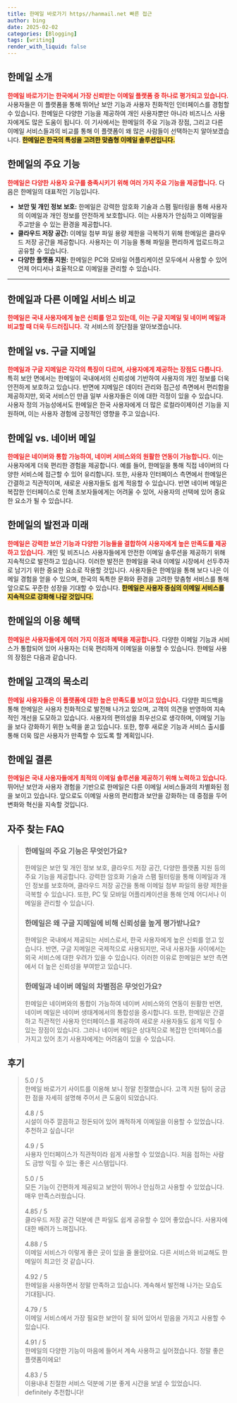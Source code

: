 ```yaml
---
title: 한메일 바로가기 https//hanmail.net 빠른 접근
author: bing
date: 2025-02-02
categories: [Blogging]
tags: [writing]
render_with_liquid: false
---
```



<h2 id='한메일_소개'>한메일 소개</h2>

<p>
    <b><span style="color: #ee2323;">한메일 바로가기는 한국에서 가장 신뢰받는 이메일 플랫폼 중 하나로 평가되고 있습니다.</span></b> 
    사용자들은 이 플랫폼을 통해 뛰어난 보안 기능과 사용자 친화적인 인터페이스를 경험할 수 있습니다. 
    한메일은 다양한 기능을 제공하여 개인 사용자뿐만 아니라 비즈니스 사용자에게도 많은 도움이 됩니다. 
    이 기사에서는 한메일의 주요 기능과 장점, 그리고 다른 이메일 서비스들과의 비교를 통해 이 플랫폼이 왜 많은 사람들이 선택하는지 알아보겠습니다. 
    <b><span style="background-color: #ffe066;">한메일은 한국의 특성을 고려한 맞춤형 이메일 솔루션입니다.</span></b>
</p>

<h2 id='한메일의_주요_기능'>한메일의 주요 기능</h2>

<p>
    <b><span style="color: #ee2323;">한메일은 다양한 사용자 요구를 충족시키기 위해 여러 가지 주요 기능을 제공합니다.</span></b> 
    다음은 한메일의 대표적인 기능입니다.
</p>

<ul>
    <li><b>보안 및 개인 정보 보호:</b> 한메일은 강력한 암호화 기술과 스팸 필터링을 통해 사용자의 이메일과 개인 정보를 안전하게 보호합니다. 이는 사용자가 안심하고 이메일을 주고받을 수 있는 환경을 제공합니다.</li>
    <li><b>클라우드 저장 공간:</b> 이메일 첨부 파일 용량 제한을 극복하기 위해 한메일은 클라우드 저장 공간을 제공합니다. 사용자는 이 기능을 통해 파일을 편리하게 업로드하고 공유할 수 있습니다.</li>
    <li><b>다양한 플랫폼 지원:</b> 한메일은 PC와 모바일 어플리케이션 모두에서 사용할 수 있어 언제 어디서나 효율적으로 이메일을 관리할 수 있습니다.</li>
</ul>

<hr />

<h2 id='한메일과_다른_서비스_비교'>한메일과 다른 이메일 서비스 비교</h2>

<p>
    <b><span style="color: #ee2323;">한메일은 국내 사용자에게 높은 신뢰를 얻고 있는데, 이는 구글 지메일 및 네이버 메일과 비교할 때 더욱 두드러집니다.</span></b>
    각 서비스의 장단점을 알아보겠습니다.
</p>

<h2 id='한메일_vs_구글_지메일'>한메일 vs. 구글 지메일</h2>

<p>
    <b><span style="color: #ee2323;">한메일과 구글 지메일은 각각의 특징이 다르며, 사용자에게 제공하는 장점도 다릅니다.</span></b>
    특히 보안 면에서는 한메일이 국내에서의 신뢰성에 기반하여 사용자의 개인 정보를 더욱 안전하게 보호하고 있습니다. 
    반면에 지메일은 데이터 관리와 접근성 측면에서 편리함을 제공하지만, 외국 서비스인 만큼 일부 사용자들은 이에 대한 걱정이 있을 수 있습니다. 
    사용자 정의 가능성에서도 한메일은 한국 사용자에게 더 많은 로컬라이제이션 기능을 지원하며, 이는 사용자 경험에 긍정적인 영향을 주고 있습니다.
</p>

<h2 id='한메일_vs_네이버_메일'>한메일 vs. 네이버 메일</h2>

<p>
    <b><span style="color: #ee2323;">한메일은 네이버와 통합 가능하여, 네이버 서비스와의 원활한 연동이 가능합니다.</span></b>
    이는 사용자에게 더욱 편리한 경험을 제공합니다. 예를 들어, 한메일을 통해 직접 네이버의 다양한 서비스에 접근할 수 있어 유리합니다. 
    또한, 사용자 인터페이스 측면에서 한메일은 간결하고 직관적이며, 새로운 사용자들도 쉽게 적응할 수 있습니다. 
    반면 네이버 메일은 복잡한 인터페이스로 인해 초보자들에게는 어려울 수 있어, 사용자의 선택에 있어 중요한 요소가 될 수 있습니다.
</p>

<h2 id='한메일의_발전_과_미래'>한메일의 발전과 미래</h2>

<p>
    <b><span style="color: #ee2323;">한메일은 강력한 보안 기능과 다양한 기능들을 결합하여 사용자에게 높은 만족도를 제공하고 있습니다.</span></b>
    개인 및 비즈니스 사용자들에게 안전한 이메일 솔루션을 제공하기 위해 지속적으로 발전하고 있습니다. 
    이러한 발전은 한메일을 국내 이메일 시장에서 선두주자로 남기기 위한 중요한 요소로 작용할 것입니다. 
    사용자들은 한메일을 통해 보다 나은 이메일 경험을 얻을 수 있으며, 한국의 독특한 문화와 환경을 고려한 맞춤형 서비스를 통해 앞으로도 꾸준한 성장을 기대할 수 있습니다. 
    <b><span style="background-color: #ffe066;">한메일은 사용자 중심의 이메일 서비스를 지속적으로 강화해 나갈 것입니다.</span></b>
</p>

<h2 id='한메일의_이용_혜택'>한메일의 이용 혜택</h2>

<p>
    <b><span style="color: #ee2323;">한메일은 사용자들에게 여러 가지 이점과 혜택을 제공합니다.</span></b>
    다양한 이메일 기능과 서비스가 통합되어 있어 사용자는 더욱 편리하게 이메일을 이용할 수 있습니다. 
    한메일 사용의 장점은 다음과 같습니다.
</p>

<h2 id='한메일_고객의_목소리'>한메일 고객의 목소리</h2>

<p>
    <b><span style="color: #ee2323;">한메일 사용자들은 이 플랫폼에 대한 높은 만족도를 보이고 있습니다.</span></b>
    다양한 피드백을 통해 한메일은 사용자 친화적으로 발전해 나가고 있으며, 고객의 의견을 반영하여 지속적인 개선을 도모하고 있습니다. 
    사용자의 편의성을 최우선으로 생각하며, 이메일 기능을 보다 강화하기 위한 노력을 쏟고 있습니다. 
    또한, 향후 새로운 기능과 서비스 출시를 통해 더욱 많은 사용자가 만족할 수 있도록 할 계획입니다.
</p>

<h2 id='한메일_결론'>한메일 결론</h2>

<p>
    <b><span style="color: #ee2323;">한메일은 국내 사용자들에게 최적의 이메일 솔루션을 제공하기 위해 노력하고 있습니다.</span></b>
    뛰어난 보안과 사용자 경험을 기반으로 한메일은 다른 이메일 서비스들과의 차별화된 점을 보이고 있습니다. 
    앞으로도 이메일 사용의 편리함과 보안을 강화하는 데 중점을 두어 변화와 혁신을 지속할 것입니다.
</p>


<h2 id='자주_찾는_FAQ'>자주 찾는 FAQ</h2>
<div itemscope="" itemtype="https://schema.org/FAQPage"> 
<blockquote> 
<div itemscope="" itemprop="mainEntity" itemtype="https://schema.org/Question"> 
<h3 itemprop="name">한메일의 주요 기능은 무엇인가요?</h3> 
<div itemscope="" itemprop="acceptedAnswer" itemtype="https://schema.org/Answer"> 
<span itemprop="text"> 
<p>한메일은 보안 및 개인 정보 보호, 클라우드 저장 공간, 다양한 플랫폼 지원 등의 주요 기능을 제공합니다. 강력한 암호화 기술과 스팸 필터링을 통해 이메일과 개인 정보를 보호하며, 클라우드 저장 공간을 통해 이메일 첨부 파일의 용량 제한을 극복할 수 있습니다. 또한, PC 및 모바일 어플리케이션을 통해 언제 어디서나 이메일을 관리할 수 있습니다.</p> 
</span> 
</div> 
</div> 

<div itemscope="" itemprop="mainEntity" itemtype="https://schema.org/Question"> 
<h3 itemprop="name">한메일은 왜 구글 지메일에 비해 신뢰성을 높게 평가받나요?</h3> 
<div itemscope="" itemprop="acceptedAnswer" itemtype="https://schema.org/Answer"> 
<span itemprop="text"> 
<p>한메일은 국내에서 제공되는 서비스로서, 한국 사용자에게 높은 신뢰를 얻고 있습니다. 반면, 구글 지메일은 국제적으로 사용되지만, 국내 사용자들 사이에서는 외국 서비스에 대한 우려가 있을 수 있습니다. 이러한 이유로 한메일은 보안 측면에서 더 높은 신뢰성을 부여받고 있습니다.</p> 
</span> 
</div> 
</div> 

<div itemscope="" itemprop="mainEntity" itemtype="https://schema.org/Question"> 
<h3 itemprop="name">한메일과 네이버 메일의 차별점은 무엇인가요?</h3> 
<div itemscope="" itemprop="acceptedAnswer" itemtype="https://schema.org/Answer"> 
<span itemprop="text"> 
<p>한메일은 네이버와의 통합이 가능하여 네이버 서비스와의 연동이 원활한 반면, 네이버 메일은 네이버 생태계에서의 통합성을 중시합니다. 또한, 한메일은 간결하고 직관적인 사용자 인터페이스를 제공하여 새로운 사용자들도 쉽게 익힐 수 있는 장점이 있습니다. 그러나 네이버 메일은 상대적으로 복잡한 인터페이스를 가지고 있어 초기 사용자에게는 어려움이 있을 수 있습니다.</p> 
</span> 
</div> 
</div> 
</blockquote> 
</div>
<h2 id='후기'>후기</h2>
<div itemscope itemtype="https://schema.org/Product">
  <blockquote>
  <div itemprop="review" itemscope itemtype="https://schema.org/Review">
      <div itemprop="reviewRating" itemscope itemtype="https://schema.org/Rating"> <span itemprop="ratingValue">5.0</span> / <span itemprop="bestRating">5</span> </div>
      <span itemprop="reviewBody">한메일 바로가기 사이트를 이용해 보니 정말 친절했습니다. 고객 지원 팀이 궁금한 점을 자세히 설명해 주어서 큰 도움이 되었습니다.</span>
  </div>
  <br>
  <div itemprop="review" itemscope itemtype="https://schema.org/Review">
      <div itemprop="reviewRating" itemscope itemtype="https://schema.org/Rating"> <span itemprop="ratingValue">4.8</span> / <span itemprop="bestRating">5</span> </div>
      <span itemprop="reviewBody">시설이 아주 깔끔하고 정돈되어 있어 쾌적하게 이메일을 이용할 수 있었습니다. 추천하고 싶습니다!</span>
  </div>
  <br>
  <div itemprop="review" itemscope itemtype="https://schema.org/Review">
      <div itemprop="reviewRating" itemscope itemtype="https://schema.org/Rating"> <span itemprop="ratingValue">4.9</span> / <span itemprop="bestRating">5</span> </div>
      <span itemprop="reviewBody">사용자 인터페이스가 직관적이라 쉽게 사용할 수 있었습니다. 처음 접하는 사람도 금방 익힐 수 있는 좋은 시스템입니다.</span>
  </div>
  <br>
  <div itemprop="review" itemscope itemtype="https://schema.org/Review">
      <div itemprop="reviewRating" itemscope itemtype="https://schema.org/Rating"> <span itemprop="ratingValue">5.0</span> / <span itemprop="bestRating">5</span> </div>
      <span itemprop="reviewBody">모든 기능이 간편하게 제공되고 보안이 뛰어나 안심하고 사용할 수 있었습니다. 매우 만족스러웠습니다.</span>
  </div>
  <br>
  <div itemprop="review" itemscope itemtype="https://schema.org/Review">
      <div itemprop="reviewRating" itemscope itemtype="https://schema.org/Rating"> <span itemprop="ratingValue">4.85</span> / <span itemprop="bestRating">5</span> </div>
      <span itemprop="reviewBody">클라우드 저장 공간 덕분에 큰 파일도 쉽게 공유할 수 있어 좋았습니다. 사용자에 대한 배려가 느껴집니다.</span>
  </div>
  <br>
  <div itemprop="review" itemscope itemtype="https://schema.org/Review">
      <div itemprop="reviewRating" itemscope itemtype="https://schema.org/Rating"> <span itemprop="ratingValue">4.88</span> / <span itemprop="bestRating">5</span> </div>
      <span itemprop="reviewBody">이메일 서비스가 이렇게 좋은 곳이 있을 줄 몰랐어요. 다른 서비스와 비교해도 한메일이 최고인 것 같습니다.</span>
  </div>
  <br>
  <div itemprop="review" itemscope itemtype="https://schema.org/Review">
      <div itemprop="reviewRating" itemscope itemtype="https://schema.org/Rating"> <span itemprop="ratingValue">4.92</span> / <span itemprop="bestRating">5</span> </div>
      <span itemprop="reviewBody">한메일을 사용하면서 정말 만족하고 있습니다. 계속해서 발전해 나가는 모습도 기대됩니다.</span>
  </div>
  <br>
  <div itemprop="review" itemscope itemtype="https://schema.org/Review">
      <div itemprop="reviewRating" itemscope itemtype="https://schema.org/Rating"> <span itemprop="ratingValue">4.79</span> / <span itemprop="bestRating">5</span> </div>
      <span itemprop="reviewBody">이메일 서비스에서 가장 필요한 보안이 잘 되어 있어서 믿음을 가지고 사용할 수 있습니다.</span>
  </div>
  <br>
  <div itemprop="review" itemscope itemtype="https://schema.org/Review">
      <div itemprop="reviewRating" itemscope itemtype="https://schema.org/Rating"> <span itemprop="ratingValue">4.91</span> / <span itemprop="bestRating">5</span> </div>
      <span itemprop="reviewBody">한메일의 다양한 기능이 마음에 들어서 계속 사용하고 싶어졌습니다. 정말 좋은 플랫폼이에요!</span>
  </div>
  <br>
  <div itemprop="review" itemscope itemtype="https://schema.org/Review">
      <div itemprop="reviewRating" itemscope itemtype="https://schema.org/Rating"> <span itemprop="ratingValue">4.83</span> / <span itemprop="bestRating">5</span> </div>
      <span itemprop="reviewBody">이용내내 친절한 서비스 덕분에 기분 좋게 시간을 보낼 수 있었습니다. definitely 추천합니다!</span>
  </div>
  </blockquote>
</div>
